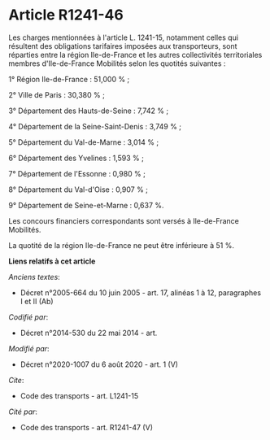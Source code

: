 # Article R1241-46

Les charges mentionnées à l'article L. 1241-15, notamment celles qui résultent des obligations tarifaires imposées aux
transporteurs, sont réparties entre la région Ile-de-France et les autres collectivités territoriales membres d'Ile-de-France
Mobilités selon les quotités suivantes :

1° Région Ile-de-France : 51,000 % ;

2° Ville de Paris : 30,380 % ;

3° Département des Hauts-de-Seine : 7,742 % ;

4° Département de la Seine-Saint-Denis : 3,749 % ;

5° Département du Val-de-Marne : 3,014 % ;

6° Département des Yvelines : 1,593 % ;

7° Département de l'Essonne : 0,980 % ;

8° Département du Val-d'Oise : 0,907 % ;

9° Département de Seine-et-Marne : 0,637 %.

Les concours financiers correspondants sont versés à Ile-de-France Mobilités.

La quotité de la région Ile-de-France ne peut être inférieure à 51 %.

**Liens relatifs à cet article**

_Anciens textes_:

  - Décret n°2005-664 du 10 juin 2005 - art. 17, alinéas 1 à 12, paragraphes I et II (Ab)

_Codifié par_:

  - Décret n°2014-530 du 22 mai 2014 - art.

_Modifié par_:

  - Décret n°2020-1007 du 6 août 2020 - art. 1 (V)

_Cite_:

  - Code des transports - art. L1241-15

_Cité par_:

  - Code des transports - art. R1241-47 (V)

